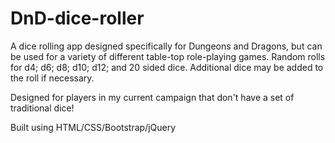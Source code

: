 # DnD-dice-roller

A dice rolling app designed specifically for Dungeons and Dragons, but can be used for a variety of different table-top role-playing games. 
Random rolls for d4; d6; d8; d10; d12; and 20 sided dice. Additional dice may be added to the roll if necessary. 

Designed for players in my current campaign that don't have a set of traditional dice!

Built using HTML/CSS/Bootstrap/jQuery


